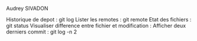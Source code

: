 Audrey SIVADON

Historique de depot : git log
Lister les remotes : git remote
Etat des fichiers : git status
Visualiser difference entre fichier et modification :
Afficher deux derniers commit : git log -n 2
